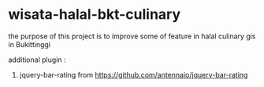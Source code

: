 # wisata-halal-bkt-culinary
the purpose of this project is to improve some of feature in halal culinary gis in Bukittinggi

additional plugin :
1. jquery-bar-rating from https://github.com/antennaio/jquery-bar-rating

